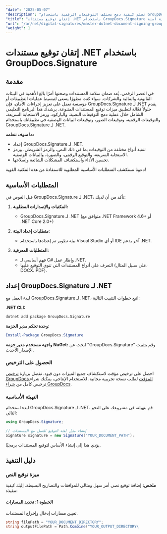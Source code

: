 ```yaml
---
"date": "2025-05-07"
"description": "تعلم كيفية دمج مختلف التوقيعات الرقمية باستخدام GroupDocs.Signature لـ .NET. حسّن أمان المستندات وسهّل العمليات بكفاءة."
"title": "إتقان توقيع مستندات .NET باستخدام GroupDocs.Signature للحصول على توقيعات رقمية آمنة"
"url": "/ar/net/digital-signatures/master-dotnet-document-signing-groupdocs-signature/"
"weight": 1
---
```


# إتقان توقيع مستندات .NET باستخدام GroupDocs.Signature

## مقدمة

في العصر الرقمي، يُعد ضمان سلامة المستندات وصحتها أمرًا بالغ الأهمية في البيئات القانونية والمالية والشركات. سواء كنت مطورًا يسعى لتبسيط عمليات التطبيقات أو مؤسسة تعمل على تعزيز إجراءات الأمان، فإن GroupDocs.Signature لـ .NET يقدم حلولاً فعّالة لتطبيق ميزات توقيع المستندات المتنوعة. يرشدك هذا البرنامج التعليمي الشامل خلال عملية دمج التوقيعات النصية، والباركود، ورمز الاستجابة السريعة، والتوقيعات الرقمية، وتوقيعات الصور، وتوقيعات البيانات الوصفية في تطبيقاتك باستخدام GroupDocs.Signature لـ .NET.

**ما سوف تتعلمه:**
- إعداد GroupDocs.Signature لـ .NET.
- تنفيذ أنواع مختلفة من التوقيعات بما في ذلك النص، والرمز الشريطي، ورمز الاستجابة السريعة، والتوقيع الرقمي، والصورة، والبيانات الوصفية.
- تحسين الأداء واستكشاف المشكلات الشائعة وإصلاحها.

دعونا نستكشف المتطلبات الأساسية المطلوبة للاستفادة من هذه المكتبة القوية!

## المتطلبات الأساسية

قبل الغوص في GroupDocs.Signature لـ .NET، تأكد من أن لديك:

1. **المكتبات والإصدارات المطلوبة:**
   - GroupDocs.Signature لـ .NET (متوافق مع .NET Framework 4.6+ أو .NET Core 2.0+)

2. **متطلبات إعداد البيئة:**
   - بيئة تطوير تم إعدادها باستخدام Visual Studio أو أي IDE آخر يدعم .NET.

3. **المتطلبات المعرفية:**
   - فهم أساسي لـ C# وإطار عمل .NET.
   - التعرف على أنواع المستندات التي تنوي التوقيع عليها (على سبيل المثال، DOCX، PDF).

## إعداد GroupDocs.Signature لـ .NET

لبدء العمل مع GroupDocs.Signature لـ .NET، اتبع خطوات التثبيت التالية:

**.NET CLI:**
```bash
dotnet add package GroupDocs.Signature
```

**وحدة تحكم مدير الحزمة:**
```powershell
Install-Package GroupDocs.Signature
```

**واجهة مستخدم مدير حزمة NuGet:**
ابحث عن "GroupDocs.Signature" وقم بتثبيت الإصدار الأحدث.

### الحصول على الترخيص

احصل على ترخيص مؤقت لاستكشاف جميع الميزات دون قيود. تفضل بزيارة [ترخيص GroupDocs المؤقت](https://purchase.groupdocs.com/temporary-license/) لطلب نسخة تجريبية مجانية. للاستخدام الإنتاجي، يمكنك شراء ترخيص كامل من [شراء GroupDocs](https://purchase.groupdocs.com/buy).

### التهيئة الأساسية

لبدء استخدام GroupDocs.Signature لـ .NET، قم بتهيئته في مشروعك على النحو التالي:

```csharp
using GroupDocs.Signature;

// إنشاء مثيل لفئة التوقيع للعمل مع المستندات
Signature signature = new Signature("YOUR_DOCUMENT_PATH");
```

يؤدي هذا إلى إنشاء الأساس لتوقيع المستندات برمجيًا.

## دليل التنفيذ

### ميزة توقيع النص

**ملخص:**
إضافة توقيع نصي أمر سهل ومثالي للموافقات والتصاريح البسيطة. إليك كيفية تنفيذه:

#### الخطوة 1: تحديد المسارات
تعيين مسارات إدخال وإخراج المستندات.

```csharp
string filePath = "YOUR_DOCUMENT_DIRECTORY";
string outputFilePath = Path.Combine("YOUR_OUTPUT_DIRECTORY\